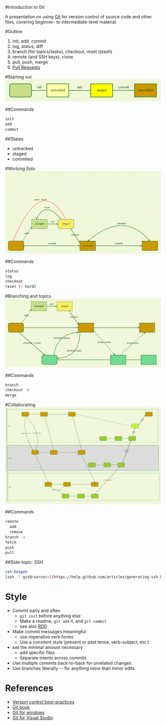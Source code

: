 #Introduction to Git

A presentation on using [Git](http://git-scm.com/) for version control of source code and other files, covering beginner- to intermediate-level material.


#Outline

1. init, add, commit
2. log, status, diff
3. branch (for topics/tasks), checkout, reset (stash)
4. remote (and SSH keys), clone
5. pull, push, merge
6. [Pull Requests](https://help.github.com/articles/using-pull-requests)


#Starting out
![states and commands](git_init.png)


##Commands
```bash
init
add
commit
```


##States

- untracked
- staged
- commited


#Working Solo
![seeing history](git_single_user.png)


##Commands
```bash
status
log
checkout
reset (--hard)
```


#Branching and topics
![tasks and topics](git_branch.png)


##Commands
```bash
branch
checkout -b
merge
```


#Collaborating
![remotes and origin](git_remote.png)


##Commands
```bash
remote
  add
  remove
branch -a
fetch
push
pull
```


##Side-topic: SSH
```bash
ssh-keygen
[ssh -T git@<server>](https://help.github.com/articles/generating-ssh-keys)
```


# Style

- Commit early and often
  - `git init` before anything else
  - Make a readme, `git add` it, and `git commit` 
  - see also [RDD](http://tom.preston-werner.com/2010/08/23/readme-driven-development.html)
- Make commit messages meaningful
  - use imperative verb forms
  - Use a consitent style (present or past tense, verb-subject, etc.)
- `Add` the minimal amount necessary
  - add specific files
  - Separate intents across commits
- Use multiple commits back-to-back for unrelated changes
- Use branches liberally -- for anything more than minor edits


# References

- [Version control best-practices](https://blog.rainforestqa.com/2014-05-28-version-control-best-practices/)
- [Git book](http://git-scm.com/book)
- [Git for windows](http://msysgit.github.io/)
- [Git for Visual Studio](http://visualstudiogallery.msdn.microsoft.com/abafc7d6-dcaa-40f4-8a5e-d6724bdb980c)

